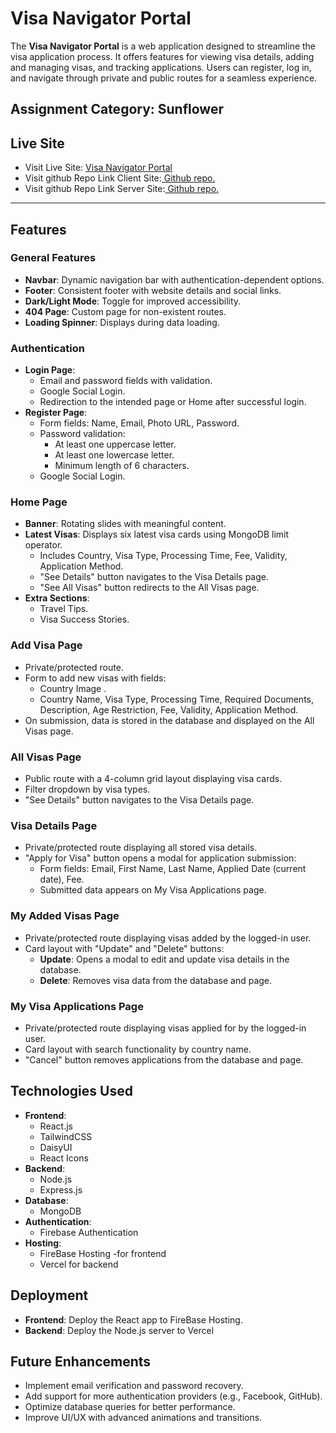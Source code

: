 # Visa Navigator Portal

The **Visa Navigator Portal** is a web application designed to streamline the visa application process. It offers features for viewing visa details, adding and managing visas, and tracking applications. Users can register, log in, and navigate through private and public routes for a seamless experience.


## Assignment Category: Sunflower


## **Live Site**
- Visit Live Site: [ Visa Navigator Portal ](https://visa-navigator-803e1.web.app/)
- Visit github Repo Link Client Site:[ Github repo.](https://github.com/programming-hero-web-course2/b10-a10-client-side-Mehedihasan-99)
- Visit github Repo Link Server Site:[ Github repo.](https://github.com/programming-hero-web-course2/b10-a10-server-side-Mehedihasan-99)

---

## Features

### General Features
- **Navbar**: Dynamic navigation bar with authentication-dependent options.
- **Footer**: Consistent footer with website details and social links.
- **Dark/Light Mode**: Toggle for improved accessibility.
- **404 Page**: Custom page for non-existent routes.
- **Loading Spinner**: Displays during data loading.

### Authentication
- **Login Page**:
  - Email and password fields with validation.
  - Google Social Login.
  - Redirection to the intended page or Home after successful login.
- **Register Page**:
  - Form fields: Name, Email, Photo URL, Password.
  - Password validation:
    - At least one uppercase letter.
    - At least one lowercase letter.
    - Minimum length of 6 characters.
  - Google Social Login.

### Home Page
- **Banner**: Rotating slides with meaningful content.
- **Latest Visas**: Displays six latest visa cards using MongoDB limit operator.
  - Includes Country, Visa Type, Processing Time, Fee, Validity, Application Method.
  - "See Details" button navigates to the Visa Details page.
  - "See All Visas" button redirects to the All Visas page.
- **Extra Sections**:
  - Travel Tips.
  - Visa Success Stories.

### Add Visa Page
- Private/protected route.
- Form to add new visas with fields:
  - Country Image .
  - Country Name, Visa Type, Processing Time, Required Documents, Description, Age Restriction, Fee, Validity, Application Method.
- On submission, data is stored in the database and displayed on the All Visas page.

### All Visas Page
- Public route with a 4-column grid layout displaying visa cards.
- Filter dropdown by visa types.
- "See Details" button navigates to the Visa Details page.

### Visa Details Page
- Private/protected route displaying all stored visa details.
- "Apply for Visa" button opens a modal for application submission:
  - Form fields: Email, First Name, Last Name, Applied Date (current date), Fee.
  - Submitted data appears on My Visa Applications page.

### My Added Visas Page
- Private/protected route displaying visas added by the logged-in user.
- Card layout with "Update" and "Delete" buttons:
  - **Update**: Opens a modal to edit and update visa details in the database.
  - **Delete**: Removes visa data from the database and page.

### My Visa Applications Page
- Private/protected route displaying visas applied for by the logged-in user.
- Card layout with search functionality by country name.
- "Cancel" button removes applications from the database and page.

## Technologies Used
- **Frontend**:
  - React.js
  - TailwindCSS
  - DaisyUI
  - React Icons
- **Backend**:
  - Node.js
  - Express.js
- **Database**:
  - MongoDB
- **Authentication**:
  - Firebase Authentication
- **Hosting**:
  - FireBase Hosting -for frontend
  - Vercel for backend

## Deployment
- **Frontend**: Deploy the React app to FireBase Hosting.
- **Backend**: Deploy the Node.js server to Vercel

## Future Enhancements
- Implement email verification and password recovery.
- Add support for more authentication providers (e.g., Facebook, GitHub).
- Optimize database queries for better performance.
- Improve UI/UX with advanced animations and transitions.

